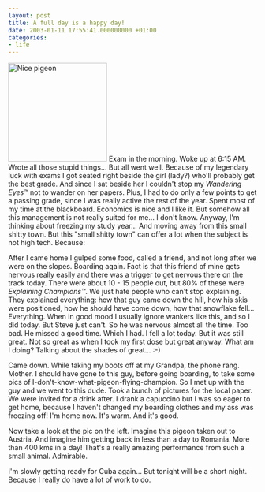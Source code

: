 ```yaml
---
layout: post
title: A full day is a happy day!
date: 2003-01-11 17:55:41.000000000 +01:00
categories:
- life
---
```

<img src="https://content.rusiczki.net/blogpics/pigeon.jpg" width="200" height="200" border="0" alt="Nice pigeon" class="postimage" /> Exam in the morning. Woke up at 6:15 AM. Wrote all those stupid things... But all went well. Because of my legendary luck with exams I got seated right beside the girl (lady?) who'll probably get the best grade. And since I sat beside her I couldn't stop my <i>Wandering Eyes&trade;</i> not to wander on her papers. Plus, I had to do only a few points to get a passing grade, since I was really active the rest of the year. Spent most of my time at the blackboard. Economics is nice and I like it. But somehow all this management is not really suited for me... I don't know. Anyway, I'm thinking about freezing my study year... And moving away from this small shitty town. But this "small shitty town" can offer a lot when the subject is not high tech. Because:

After I came home I gulped some food, called a friend, and not long after we were on the slopes. Boarding again. Fact is that this friend of mine gets nervous really easily and there was a trigger to get nervous there on the track today. There were about 10 - 15 people out, but 80% of these were <i>Explaining Champions&trade;</i>. We just hate people who can't stop explaining. They explained everything: how that guy came down the hill, how his skis were positioned, how he should have come down, how that snowflake fell... Everything. When in good mood I usually ignore wankers like this, and so I did today. But Steve just can't. So he was nervous almost all the time. Too bad. He missed a good time. Which I had. I fell a lot today. But it was still great. Not so great as when I took my first dose but great anyway. What am I doing? Talking about the shades of great... :-)

Came down. While taking my boots off at my Grandpa, the phone rang. Mother. I should have gone to this guy, before going boarding, to take some pics of I-don't-know-what-pigeon-flying-champion. So I met up with the guy and we went to this dude. Took a bunch of pictures for the local paper. We were invited for a drink after. I drank a capuccino but I was so eager to get home, because I haven't changed my boarding clothes and my ass was freezing off! I'm home now. It's warm. And it's good.

Now take a look at the pic on the left. Imagine this pigeon taken out to Austria. And imagine him getting back in less than a day to Romania. More than 400 kms in a day! That's a really amazing performance from such a small animal. Admirable.

I'm slowly getting ready for Cuba again... But tonight will be a short night. Because I really do have a lot of work to do.
